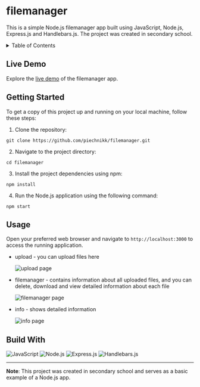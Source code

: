 # filemanager
This is a simple Node.js filemanager app built using JavaScript, Node.js, Express.js and Handlebars.js. The project was created in secondary school.

<details>
  <summary>Table of Contents</summary>
  <ul>
    <li><a href="#live-demo">Live Demo</a></li>
    <li><a href="#getting-started">Getting Started</a></li>
    <li><a href="#usage">Usage</a></li>
    <li><a href="#build-with">Build With</a></li>
  </ul>
</details>

## Live Demo

Explore the [live demo](http://filemanager.piechnik.ct8.pl/) of the filemanager app.

## Getting Started

To get a copy of this project up and running on your local machine, follow these steps:

1. Clone the repository: 
```
git clone https://github.com/piechnikk/filemanager.git
```
2. Navigate to the project directory: 
```
cd filemanager
```
3. Install the project dependencies using npm:
```
npm install
```
4. Run the Node.js application using the following command:
```
npm start
```

## Usage

Open your preferred web browser and navigate to `http://localhost:3000` to access the running application.

- upload - you can upload files here 

  ![upload page](https://github.com/piechnikk/filemanager/assets/51060535/d5480824-7aae-47cd-aeb2-8478f261a41f)

- filemanager - contains information about all uploaded files, and you can delete, download and view detailed information about each file

  ![filemanager page](https://github.com/piechnikk/filemanager/assets/51060535/472420a5-35f7-4143-873c-d4fbd5048a58)

- info - shows detailed information

  ![info page](https://github.com/piechnikk/filemanager/assets/51060535/43f1de43-4db1-42f1-bb69-25cff6244f64)

## Build With

<div>
    <img src="https://img.shields.io/badge/JavaScript-323330?style=for-the-badge&logo=javascript&logoColor=F7DF1E" alt="JavaScript"> 
    <img src="https://img.shields.io/badge/Node%20js-339933?style=for-the-badge&logo=nodedotjs&logoColor=white" alt="Node.js">
    <img src="https://img.shields.io/badge/Express%20js-000000?style=for-the-badge&logo=express&logoColor=white" alt="Express.js">
    <img src="https://img.shields.io/badge/Handlebars%20js-f0772b?style=for-the-badge&logo=handlebarsdotjs&logoColor=black" alt="Handlebars.js">
</div>

---

**Note**: This project was created in secondary school and serves as a basic example of a Node.js app.
